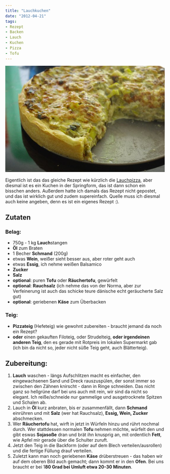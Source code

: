 ```yaml
---
title: "Lauchkuchen"
date: "2012-04-21" 
tags:
- Rezept
- Backen
- Lauch
- Kuchen
- Pizza
- Tofu
---
```


[![](images/lauchkuchen.jpg "lauchkuchen")](http://apfeleimer.wordpress.com/2012/04/21/lauchkuchen/lauchkuchen/)

Eigentlich ist das das gleiche Rezept wie kürzlich die [Lauchpizza](http://apfeleimer.wordpress.com/2012/03/19/lauchpizza), aber diesmal ist es ein Kuchen in der Springform, das ist dann schon ein bisschen anders. Außerdem hatte ich damals das Rezept nicht gepostet, und das ist wirklich gut und zudem supereinfach. Quelle muss ich diesmal auch keine angeben, denn es ist ein eigenes Rezept :).

## Zutaten

### **Belag**:

- 750g - 1 kg **Lauch**stangen
- **Öl** zum Braten
- 1 Becher **Schmand** (200g)
- etwas **Wein**, weißer sieht besser aus, aber roter geht auch
- etwas **Essig**, ich nehme weißen Balsamico
- **Zucker**
- **Salz**
- **optional**: puren **Tofu** oder **Räuchertofu**, gewürfelt
- **optional**: **Rauchsalz** (ich nehme das von der Norma, aber zur Verfeinerung ist auch das schicke teure dänische echt geräucherte Salz gut)
- **optional**: geriebenen **Käse** zum Überbacken

### **Teig:**

- **Pizzateig** (Hefeteig) wie gewohnt zubereiten - braucht jemand da noch ein Rezept?
- **oder** einen gekauften Filoteig, oder Strudelteig, **oder irgendeinen anderen Teig**, den es gerade mit Rotpreis im lokalen Supermarkt gab (ich bin da nicht so, jeder nicht süße Teig geht, auch Blätterteig).

## Zubereitung:

1. **Lauch** waschen - längs Aufschlitzen macht es einfacher, den eingewachsenen Sand und Dreck rauszuspülen, der sonst immer so zwischen den Zähnen knirscht - dann in Ringe schneiden. Das nicht ganz so hellgrüne darf bei uns auch mit rein, wir sind da nicht so elegant. Ich reiße/schneide nur gammelige und ausgetrocknete Spitzen und Schalen ab.
2. Lauch in **Öl** kurz anbraten, bis er zusammenfällt, dann **Schmand** einrühren und mit **Salz** (wer hat Rauchsalz), **Essig, Wein, Zucker** abschmecken.
3. Wer **Räuchertofu** hat, wirft in jetzt in Würfeln hinzu und rührt nochmal durch. Wer stattdessen normalen **Tofu** nehmen möchte, würfelt den und gibt eswas **Sojasoße** dran und brät ihn knusprig an, mit ordentlich **Fett**, wie Apfel mir gerade über die Schulter zuruft.
4. Jetzt den Teig in die Backform (oder auf dem Blech verteilen/ausrollen) und die fertige Füllung drauf verteilen.
5. Zuletzt kann man noch geriebenen **Käse** drüberstreuen - das haben wir auf dem oberen Bild auch gemacht; dann kommt er in den **Ofen**. Bei uns braucht er bei 1**80 Grad bei Umluft etwa 20-30 Minuten**.
